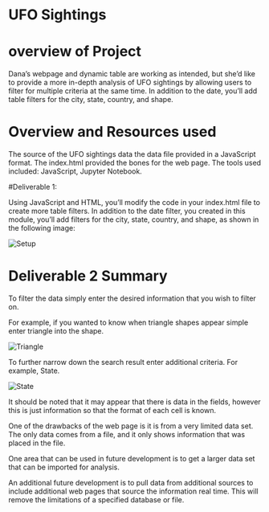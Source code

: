 # UFO Sightings

# overview of Project

Dana’s webpage and dynamic table are working as intended, but she’d like to provide a more in-depth analysis of UFO sightings by allowing users to filter for multiple criteria at the same time. In addition to the date, you’ll add table filters for the city, state, country, and shape.

# Overview and Resources used
The source of the UFO sightings data the data file provided in a JavaScript format.
The index.html provided the bones for the web page.
The tools used included: JavaScript, Jupyter Notebook.


#Deliverable 1:

Using JavaScript and HTML, you’ll modify the code in your index.html file to create more table filters. In addition to the date filter, you created in this module, you’ll add filters for the city, state, country, and shape, as shown in the following image:

![Setup](https://user-images.githubusercontent.com/117044267/216122234-b5f796fd-6012-4846-9004-68c6028081ad.JPG)


# Deliverable 2 Summary

To filter the data simply enter the desired information that you wish to filter on.

For example, if you wanted to know when triangle shapes appear simple enter triangle into the shape. 

![Triangle](https://user-images.githubusercontent.com/117044267/216123203-0501de8b-1c30-4433-b0d3-4f99e5c57a4e.JPG)

To further narrow down the search result enter additional criteria. For example, State.

![State](https://user-images.githubusercontent.com/117044267/216123958-cfa915bc-20dd-4c81-a49b-ef9691805371.JPG)

It should be noted that it may appear that there is data in the fields, however this is just information so that the format of each cell is known. 

One of the drawbacks of the web page is it is from a very limited data set. The only data comes from a file, and it only shows information that was placed in the file.

One area that can be used in future development is to get a larger data set that can be imported for analysis.

An additional future development is to pull data from additional sources to include additional web pages that source the information real time. This will remove the limitations of a specified database or file.
